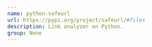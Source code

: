 ```yaml
---
name: python-safeurl
url: https://pypi.org/project/safeurl/#files
description: Link analyzer on Python.
group: None
---
```

